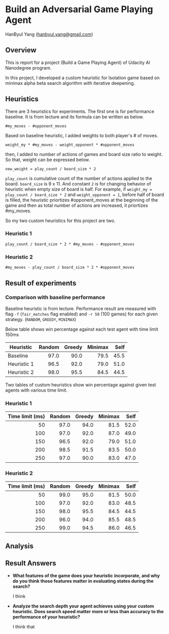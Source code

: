 # Build an Adversarial Game Playing Agent

HanByul Yang (hanbyul.yang@gmail.com)

## Overview
This is report for a project (Build a Game Playing Agent) of Udacity AI Nanodegree program.

In this project, I developed a custom heuristic for Isolation game based on minimax alpha beta search algorithm with iterative deepening.

## Heuristics
There are 3 heuristics for experiments.
The first one is for performance baseline. It is from lecture and its formula can be written as below.
```
#my_moves - #opponent_moves
```

Based on baseline heuristic, I added weights to both player's # of moves.
```
weight_my * #my_moves - weight_opponent * #opponent_moves
```

then, I added to number of actions of games and board size ratio to weight. So that, weight can be expressed below.
```
new_weight = play_count / board_size * 2
```
`play_count` is cumulative count of the number of actions applied to the board.
`board_size` is 9 x 11.
And constant `2` is for changing behavior of heuristic when empty size of board is half. For example, if `weight_my = play_count / board_size * 2` and `weight_opponent = 1`, before half of board is filled, the heuristic priortizes #opponent_moves at the beginning of the game and then as total number of actions are increased, it priortizes #my_moves.

So my two custom heuristics for this project are two.
### Heuristic 1
```
play_count / board_size * 2 * #my_moves - #opponent_moves
```

### Heuristic 2
```
#my_moves - play_count / board_size * 2 * #opponent_moves
```

## Result of experiments

### Comparison with baseline performance
Baseline heuristic is from lecture. Performance result are measured with flag `-f` (`fair_matches` flag enabled) and `-r 50` (100 games) for each given strategy. (`RANDOM`, `GREEDY`, `MINIMAX`)

Below table shows win percentage against each test agent with time limit 150ms

|Heuristic  |Random|Greedy|Minimax|Self |
|-----------|-----:|-----:|------:|----:|
|Baseline   | 97.0 | 90.0 | 79.5  | 45.5|
|Heuristic 1| 96.5 | 92.0 | 79.0  | 51.0|
|Heuristic 2| 98.0 | 95.5 | 84.5  | 44.5|


Two tables of custom heuristics show win percentage against given test agents with various time limit.

### Heuristic 1
|Time limit (ms) |Random|Greedy|Minimax|Self|
|----------:|---:|---:|---:|---:|
|50   | 97.0 | 94.0 | 81.5 | 52.0 |
|100  | 97.0 | 92.0 | 87.0 | 49.0 |
|150  | 96.5 | 92.0 | 79.0 | 51.0 |
|200  | 98.5 | 91.5 | 83.5 | 50.0 |
|250  | 97.0 | 90.0 | 83.0 | 47.0 |

### Heuristic 2
|Time limit (ms) |Random|Greedy|Minimax|Self|
|----------:|---:|---:|---:|---:|
|50   | 99.0 | 95.0 | 81.5 | 50.0 |
|100  | 97.0 | 92.0 | 83.0 | 48.5 |
|150  | 98.0 | 95.5 | 84.5 | 44.5 |
|200  | 96.0 | 94.0 | 85.5 | 48.5 |
|250  | 99.0 | 94.5 | 86.0 | 46.5 |



## Analysis


## Result Answers
- **What features of the game does your heuristic incorporate, and why do you think those features matter in evaluating states during the search?**

	I think 

- **Analyze the search depth your agent achieves using your custom heuristic. Does search speed matter more or less than accuracy to the performance of your heuristic?**

	I think that 
